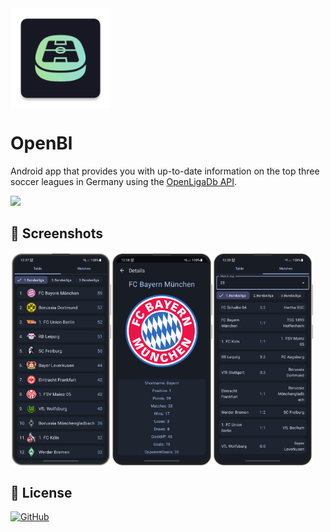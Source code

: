 <div align="left">
	
<img width="" src="app/src/main/res/mipmap-xxxhdpi/ic_launcher.png"  width=160 height=160  align="center">

</div>

# OpenBl

Android app that provides you with up-to-date information on the top three soccer leagues in Germany using the [OpenLigaDb API](https://github.com/OpenLigaDB/OpenLigaDB-Samples).

<a href="https://apt.izzysoft.de/fdroid/index/apk/com.Ounzy.OpenBl"><img src="https://gitlab.com/IzzyOnDroid/repo/-/raw/master/assets/IzzyOnDroid.png" height=75></a>

## 📱 Screenshots
<div style="display: flex">
<img src="fastlane/metadata/android/en-US/images/phoneScreenshots/1_Table.jpg" width="32%">
<img src="fastlane/metadata/android/en-US/images/phoneScreenshots/2_ClubView.jpg" width="32%">
<img src="fastlane/metadata/android/en-US/images/phoneScreenshots/3_MatchDay.jpg" width="32%">
</div>

## 📃 License

[![GitHub](https://img.shields.io/github/license/Ounzy/OpenBl?style=for-the-badge)](https://github.com/Ounzy/OpenBl/blob/main/LICENSE)
